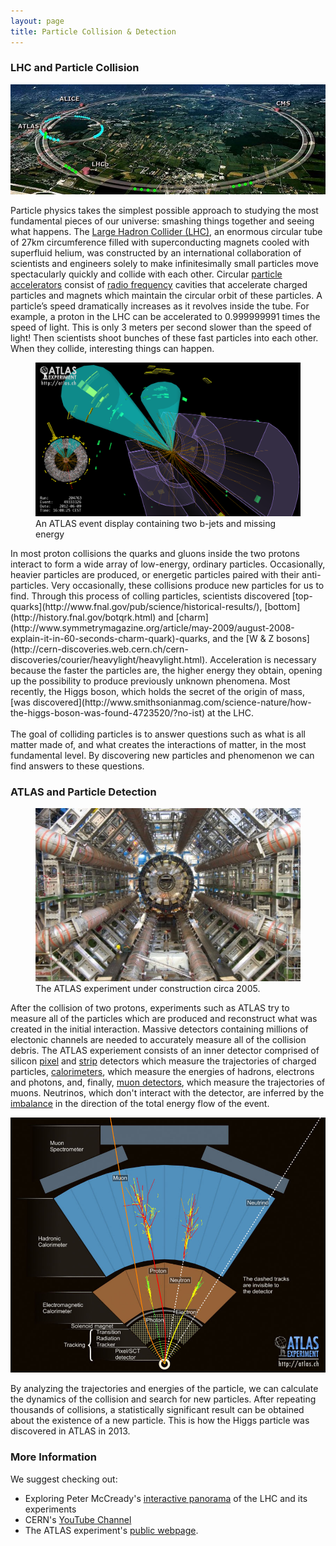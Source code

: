 ```yaml
---
layout: page
title: Particle Collision & Detection
---
```


### LHC and Particle Collision

<img src="pictures/collision/LHC.jpg" />

Particle physics takes the simplest possible approach to studying the most fundamental pieces of our universe: smashing things together and seeing what happens. The [Large Hadron Collider (LHC)](http://home.web.cern.ch/topics/large-hadron-collider), an enormous circular tube of 27km circumference filled with superconducting magnets cooled with superfluid helium, was constructed by an international collaboration of scientists and engineers solely to make infinitesimally small particles move spectacularly quickly and collide with each other. Circular [particle accelerators](http://home.web.cern.ch/about/how-accelerator-works) consist of [radio frequency](https://en.wikipedia.org/wiki/Radio_frequency) cavities that accelerate charged particles and magnets which maintain the circular orbit of these particles. A particle’s speed dramatically increases as it revolves inside the tube. For example, a proton in the LHC can be accelerated to 0.999999991 times the speed of light. This is only 3 meters per second slower than the speed of light! Then scientists shoot bunches of these fast particles into each other. When they collide, interesting things can happen.

<figure>
<a href="https://atlas.web.cern.ch/Atlas/GROUPS/PHYSICS/CONFNOTES/ATLAS-CONF-2012-161/">
<img src="pictures/collision/nunubb_eventdisplay.png" /> </a>
<figcaption> An ATLAS event display containing two b-jets and missing energy</figcaption>
</figure>
In most proton collisions the quarks and gluons inside the two protons interact to form a wide array of low-energy, ordinary particles. Occasionally, heavier particles are produced, or energetic particles paired with their anti-particles.  Very occasionally, these collisions produce new particles for us to find. Through this process of colling particles, scientists discovered [top-quarks](http://www.fnal.gov/pub/science/historical-results/), [bottom](http://history.fnal.gov/botqrk.html) and [charm](http://www.symmetrymagazine.org/article/may-2009/august-2008-explain-it-in-60-seconds-charm-quark)-quarks, and the [W & Z bosons](http://cern-discoveries.web.cern.ch/cern-discoveries/courier/heavylight/heavylight.html). Acceleration is necessary because the faster the particles are, the higher energy they obtain, opening up the possibility to produce previously unknown phenomena. Most recently, the Higgs boson, which holds the secret of the origin of mass, [was discovered](http://www.smithsonianmag.com/science-nature/how-the-higgs-boson-was-found-4723520/?no-ist) at the LHC. 
<br><br>
The goal of colliding particles is to answer questions such as what is all matter made of, and what creates the interactions of matter, in the most fundamental level. By discovering new particles and phenomenon we can find answers to these questions.


### ATLAS and Particle Detection
<figure>
<img src="pictures/collision/atlas_construction.jpg" />
<figcaption> The ATLAS experiment under construction circa 2005. </figcaption>
</figure>


After the collision of two protons, experiments such as ATLAS try to measure all of the particles which are produced and reconstruct what was created in the initial interaction.  Massive detectors containing millions of electonic channels are needed to accurately measure all of the collision debris.  The ATLAS experiement consists of an inner detector comprised of silicon [pixel](http://www.quantumdiaries.org/2008/07/25/how-a-pixel-detector-works/) and [strip](http://cms.web.cern.ch/news/silicon-strips) detectors which measure the trajectories of charged particles, [calorimeters](http://www.atlas.ch/calorimeter.html), which measure the energies of hadrons, electrons and photons, and, finally, [muon detectors](https://www.youtube.com/watch?v=Z39BFx3nvKQ), which measure the trajectories of muons.  Neutrinos, which don't interact with the detector, are inferred by the [imbalance](http://www.quantumdiaries.org/2009/07/10/whats-missing-energy/) in the direction of the total energy flow of the event. 

<img src="pictures/collision/detector.jpg" />

By analyzing the trajectories and energies of the particle, we can calculate the dynamics of the collision and search for new particles. After repeating thousands of collisions, a statistically significant result can be obtained about the existence of a new particle. This is how the Higgs particle was discovered in ATLAS in 2013. 


### More Information

We suggest checking out:

* Exploring Peter McCready's [interactive panorama](http://www.petermccready.com) of the LHC and its experiments
* CERN's [YouTube Channel](https://www.youtube.com/user/CERNTV)
* The ATLAS experiment's [public webpage](http://www.atlas.ch).  